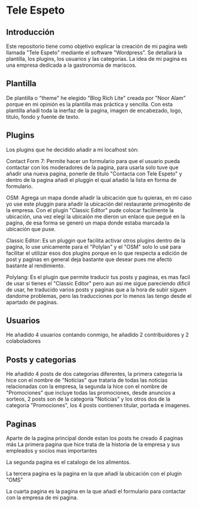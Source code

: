 # Tele Espeto
## Introducción
Este repositorio tiene como objetivo explicar la creación de mi pagina web llamada "Tele Espeto" mediante el software "Wordpress". Se detallará la plantilla, los plugins, los usuarios y las categorias. La idea de mi pagina es una empresa dedicada a la gastronomia de mariscos.
## Plantilla
De plantilla o "theme" he elegido "Blog Rich Lite" creada por "Noor Alam" porque en mi opinión es la plantilla mas práctica y sencilla. Con esta plantilla añadí toda la inerfaz de la pagina, imagen de encabezado, logo, titulo, fondo y fuente de texto.
## Plugins
Los plugins que he decidido añadir a mi localhost són:

Contact Form 7: Permite hacer un formulario para que el usuario pueda contactar con los moderadores de la pagina, para usarla solo tuve que añadir una nueva pagina, ponerle de titulo "Contacta con Tele Espeto" y dentro de la pagina añadí el pluggin el qual añadió la lista en forma de formulario.

OSM: Agrega un mapa donde añadir la ubicación que tu quieras, en mi caso yo use este pluggin para añadir la ubicación del restaurante primogénito de la empresa. Con el plugin "Classic Editor" pude colocar facilmente la ubicación, una vez elegí la ubicaión me dieron un enlace que pegué en la pagina, de esa forma se generó un mapa donde estaba marcada la ubicación que puse.

Classic Editor: Es un pluggin que facilita activar otros plugins dentro de la pagina, lo use unicamente para el "Polylan" y el "OSM" solo lo usé para facilitar el utilizar esos dos plugins porque en lo que respecta a edición de post y paginas en general deja bastante que desear pues me afectó bastante al rendimiento.

Polylang: Es el plugin que permite traducir  tus posts y paginas, es mas facil de usar si tienes el "Classic Editor" pero aun asi me sigue pareciendo dificil de usar, he traducido varios posts y paginas que a la hora de subir siguen dandome problemas, pero las traducciones por lo menos las tengo desde el apartado de paginas.

## Usuarios
He añadido 4 usuarios contando conmigo, he añadido 2 contribuidores y 2 colaboladores
## Posts y categorias
He añadido 4 posts de dos categorias diferentes, la primera categoria la hice con el nombre de "Noticias" que trataria de todas las noticias relacionadas con la empresa, la segunda la hice con el nombre de "Promociones" que incluye todas las promociones, desde anuncios a sorteos, 2 posts son de la categoria "Noticias" y los otros dos de la categoria "Promociones", los 4 posts contienen titular, portada e imagenes.

## Paginas
Aparte de la pagina principal donde estan los posts he creado 4 paginas más
La primera pagina que hice trata de la historia de la empresa y sus empleados y socios mas importantes

La segunda pagina es el catalogo de los alimentos.

La tercera pagina es la pagina en la que añadí la ubicación con el plugin "OMS"

La cuarta pagina es la pagina en la que añadí el formulario para contactar con la empresa de mi pagina.



